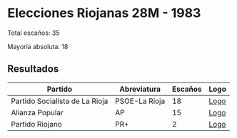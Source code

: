 # Elecciones Riojanas 28M - 1983

Total escaños: 35

Mayoría absoluta: 18

## Resultados

| Partido | Abreviatura | Escaños | Logo |
| - | - | - | - |
| Partido Socialista de La Rioja | PSOE-La Rioja | 18 | [Logo](https://github.com/playzzz/Pactos/blob/master/Logos/PSOE.jpg?raw=true)
| Alianza Popular | AP | 15 | [Logo](https://github.com/playzzz/Pactos/blob/master/Logos/AP.jpg?raw=true)
| Partido Riojano | PR+ | 2 | [Logo](https://github.com/playzzz/Pactos/blob/master/Logos/PR+.jpg?raw=true)
